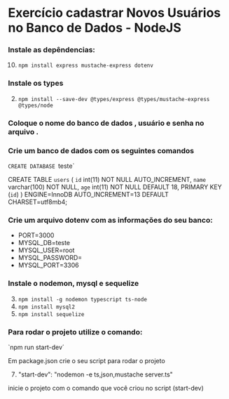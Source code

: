 # Exercício cadastrar Novos Usuários no Banco de Dados - NodeJS

### Instale as depêndencias:
10. `npm install express mustache-express dotenv`


### Instale os types
2. `npm install --save-dev @types/express @types/mustache-express @types/node`


### Coloque o nome do banco de dados , usuário e senha no arquivo . 


### Crie um banco de dados com os seguintes comandos 
`CREATE DATABASE `teste`

CREATE TABLE `users` (
  `id` int(11) NOT NULL AUTO_INCREMENT,
  `name` varchar(100) NOT NULL,
  `age` int(11) NOT NULL DEFAULT 18,
  PRIMARY KEY (`id`)
) ENGINE=InnoDB AUTO_INCREMENT=13 DEFAULT CHARSET=utf8mb4;


### Crie um arquivo dotenv com as informações do seu banco:
- PORT=3000
- MYSQL_DB=teste
- MYSQL_USER=root
- MYSQL_PASSWORD=
- MYSQL_PORT=3306


### Instale o nodemon, mysql e sequelize
3. `npm install -g nodemon typescript ts-node`
4. `npm install mysql2`
5. `npm install sequelize`

### Para rodar o projeto utilize o comando:

`npm run start-dev´

Em package.json crie o seu script para rodar o projeto

7. "start-dev": "nodemon -e ts,json,mustache server.ts"

inicie o projeto com o comando que você criou no script (start-dev)

